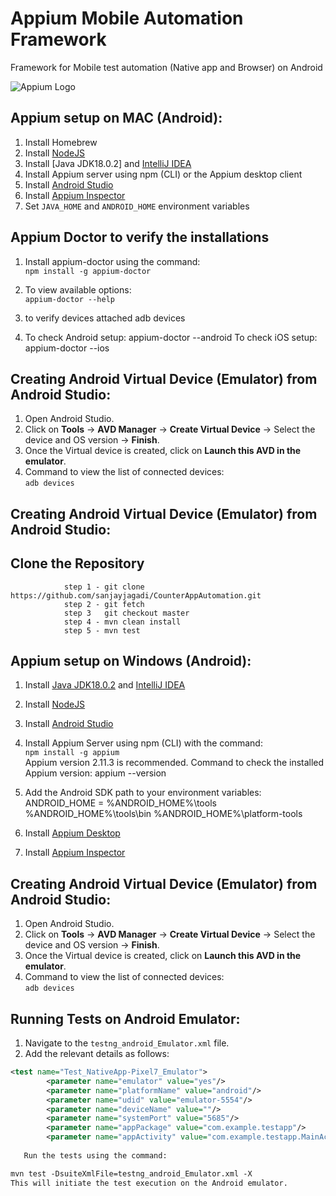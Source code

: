 # Appium Mobile Automation Framework

Framework for Mobile test automation (Native app and Browser) on Android 




![Appium Logo](https://user-images.githubusercontent.com/48508827/136083498-e707b438-0ade-47fc-bb2b-fce34f8d04e3.png)

## Appium setup on MAC (Android):

1) Install Homebrew
2) Install [NodeJS](https://nodejs.org/en/download/)
3) Install [Java JDK18.0.2] and [IntelliJ IDEA](https://www.jetbrains.com/idea/download/)
4) Install Appium server using npm (CLI) or the Appium desktop client
5) Install [Android Studio](https://developer.android.com/studio)
6) Install [Appium Inspector](https://github.com/appium/appium-inspector/releases/)
7) Set `JAVA_HOME` and `ANDROID_HOME` environment variables

## Appium Doctor to verify the installations

1) Install appium-doctor using the command:  
`npm install -g appium-doctor`

2) To view available options:  
`appium-doctor --help`
3) to verify devices attached 
   adb devices
 4)  To check Android setup: appium-doctor --android To check iOS setup: appium-doctor --ios



##  Creating Android Virtual Device (Emulator) from Android Studio:

1) Open Android Studio.
2) Click on **Tools** -> **AVD Manager** -> **Create Virtual Device** -> Select the device and OS version -> **Finish**.
3) Once the Virtual device is created, click on **Launch this AVD in the emulator**.
4) Command to view the list of connected devices:  
`adb devices`
##  Creating Android Virtual Device (Emulator) from Android Studio:


 ##   Clone the Repository
                       

                  
                   
				step 1 - git clone https://github.com/sanjayjagadi/CounterAppAutomation.git
				step 2 - git fetch 
				step 3   git checkout master
				step 4 - mvn clean install
                step 5 - mvn test

##  Appium setup on Windows (Android):

1) Install [Java JDK18.0.2](https://www.oracle.com/java/technologies/javase/javase8-archive-downloads.html) and [IntelliJ IDEA](https://www.jetbrains.com/idea/download/)
2) Install [NodeJS](https://nodejs.org/en/download/)
3) Install [Android Studio](https://developer.android.com/studio)
4) Install Appium Server using npm (CLI) with the command:  
   `npm install -g appium`  
   Appium version 2.11.3 is recommended.
Command to check the installed Appium version: appium --version


5) Add the Android SDK path to your environment variables:
ANDROID_HOME = <path to Sdk folder> %ANDROID_HOME%\tools %ANDROID_HOME%\tools\bin %ANDROID_HOME%\platform-tools


6) Install [Appium Desktop](https://github.com/appium/appium-desktop/releases/)
7) Install [Appium Inspector](https://github.com/appium/appium-inspector/releases/)


## Creating Android Virtual Device (Emulator) from Android Studio:

1) Open Android Studio.
2) Click on **Tools** -> **AVD Manager** -> **Create Virtual Device** -> Select the device and OS version -> **Finish**.
3) Once the Virtual device is created, click on **Launch this AVD in the emulator**.
4) Command to view the list of connected devices:  
`adb devices`

## Running Tests on Android Emulator:

1) Navigate to the `testng_android_Emulator.xml` file.
2) Add the relevant details as follows:

```xml
<test name="Test_NativeApp-Pixel7_Emulator">
        <parameter name="emulator" value="yes"/>
        <parameter name="platformName" value="android"/>
        <parameter name="udid" value="emulator-5554"/>
        <parameter name="deviceName" value=""/>
        <parameter name="systemPort" value="5685"/>
        <parameter name="appPackage" value="com.example.testapp"/>
        <parameter name="appActivity" value="com.example.testapp.MainActivity"/>
   
   Run the tests using the command:

mvn test -DsuiteXmlFile=testng_android_Emulator.xml -X
This will initiate the test execution on the Android emulator.
